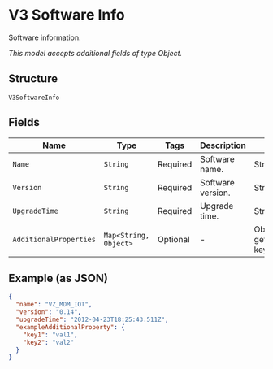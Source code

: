 
# V3 Software Info

Software information.

*This model accepts additional fields of type Object.*

## Structure

`V3SoftwareInfo`

## Fields

| Name | Type | Tags | Description | Getter | Setter |
|  --- | --- | --- | --- | --- | --- |
| `Name` | `String` | Required | Software name. | String getName() | setName(String name) |
| `Version` | `String` | Required | Software version. | String getVersion() | setVersion(String version) |
| `UpgradeTime` | `String` | Required | Upgrade time. | String getUpgradeTime() | setUpgradeTime(String upgradeTime) |
| `AdditionalProperties` | `Map<String, Object>` | Optional | - | Object getAdditionalProperty(String key) | additionalProperty(String key, Object value) |

## Example (as JSON)

```json
{
  "name": "VZ_MDM_IOT",
  "version": "0.14",
  "upgradeTime": "2012-04-23T18:25:43.511Z",
  "exampleAdditionalProperty": {
    "key1": "val1",
    "key2": "val2"
  }
}
```


